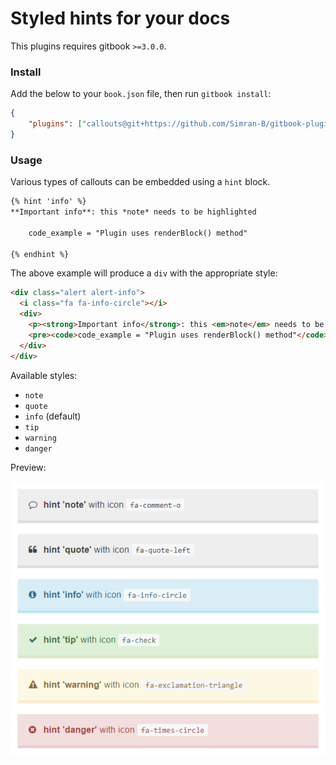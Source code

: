 Styled hints for your docs
==========================

This plugins requires gitbook `>=3.0.0`.

### Install

Add the below to your `book.json` file, then run `gitbook install`:

```json
{
    "plugins": ["callouts@git+https://github.com/Simran-B/gitbook-plugin-callouts.git"]
}
```

### Usage

Various types of callouts can be embedded using a `hint` block.

```markdown
{% hint 'info' %}
**Important info**: this *note* needs to be highlighted

​    code_example = "Plugin uses renderBlock() method"

{% endhint %}
```
The above example will produce a `div` with the appropriate style:

```html
<div class="alert alert-info">
  <i class="fa fa-info-circle"></i>
  <div>
    <p><strong>Important info</strong>: this <em>note</em> needs to be highlighted</p>
    <pre><code>code_example = "Plugin uses renderBlock() method"</code></pre>
  </div>
</div>
```

Available styles:

- `note`
- `quote`
- `info` (default)
- `tip`
- `warning`
- `danger`

Preview:

![Screenshot of different callout types](https://raw.githubusercontent.com/Simran-B/gitbook-plugin-callouts/preview/preview.png)
